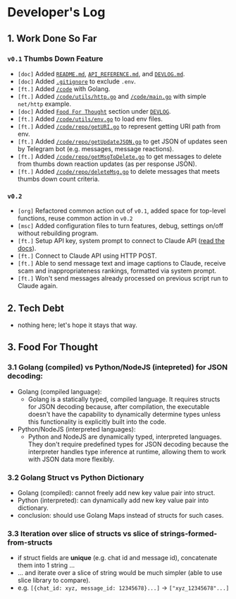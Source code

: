 # Developer's Log

## 1. Work Done So Far
### `v0.1` Thumbs Down Feature
- `[doc]` Added [`README.md`](README.md), [`API_REFERENCE.md`](API_REFERENCE.md), and [`DEVLOG.md`](DEVLOG.md).
- `[doc]` Added [`.gitignore`](.gitignore) to exclude `.env`.
- `[ft.]` Added [`/code`](code/) with Golang.
- `[ft.]` Added [`/code/utils/http.go`](/code/utils/http.go) and [`/code/main.go`](code/main.go) with simple `net/http` example.
- `[doc]` Added [`Food For Thought`](DEVLOG.md#3-food-for-thought) section under [`DEVLOG`](DEVLOG.md).
- `[ft.]` Added [`/code/utils/env.go`](/code/utils/env.go) to load env files.
- `[ft.]` Added [`/code/repo/getURI.go`](/code/repo/getURI.go) to represent getting URI path from env.
- `[ft.]` Added [`/code/repo/getUpdateJSON.go`](/code/repo/getUpdateJSON.go) to get JSON of updates seen by Telegram bot (e.g. messages, message reactions).
- `[ft.]` Added [`/code/repo/getMsgToDelete.go`](/code/repo/getMsgToDelete.go) to get messages to delete from thumbs down reaction updates (as per response JSON).
- `[ft.]` Added [`/code/repo/deleteMsg.go`](/code/repo/deleteMsg.go) to delete messages that meets thumbs down count criteria.
### `v0.2`
- `[org]` Refactored common action out of `v0.1`, added space for top-level functions, reuse common action in `v0.2`
- `[msc]` Added configuration files to turn features, debug, settings on/off without rebuilding program.
- `[ft.]` Setup API key, system prompt to connect to Claude API ([read the docs](https://docs.anthropic.com/en/api/messages)).
- `[ft.]` Connect to Claude API using HTTP POST.
- `[ft.]` Able to send message text and image captions to Claude, receive scam and inappropriateness rankings, formatted via system prompt.
- `[ft.]` Won't send messages already processed on previous script run to Claude again.

## 2. Tech Debt
- nothing here; let's hope it stays that way.

## 3. Food For Thought
### 3.1 Golang (compiled) vs Python/NodeJS (intepreted) for JSON decoding:
- Golang (compiled language):
    - Golang is a statically typed, compiled language. It requires structs for JSON decoding because, after compilation, the executable doesn't have the capability to dynamically determine types unless this functionality is explicitly built into the code.
- Python/NodeJS (interpreted languages):
    - Python and NodeJS are dynamically typed, interpreted languages. They don't require predefined types for JSON decoding because the interpreter handles type inference at runtime, allowing them to work with JSON data more flexibly.

### 3.2 Golang Struct vs Python Dictionary
- Golang (compiled): cannot freely add new key value pair into struct.
- Python (interpreted): can dynamically add new key value pair into dictionary.
- conclusion: should use Golang Maps instead of structs for such cases.

### 3.3 Iteration over slice of structs vs slice of strings-formed-from-structs
- if struct fields are **unique** (e.g. chat id and message id), concatenate them into 1 string ...
- ... and iterate over a slice of string would be much simpler (able to use slice library to compare).
- e.g. `[{chat_id: xyz, message_id: 12345678}...]` -> `["xyz_12345678"...]`